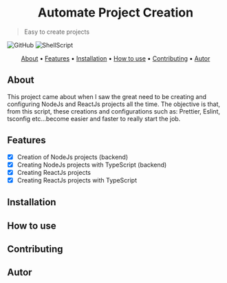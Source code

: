<h1 align="center">Automate Project Creation</h1>

> Easy to create projects

![GitHub](https://img.shields.io/github/license/joaovds/Automate_project_creation)
![ShellScript](https://img.shields.io/static/v1?label=Shell&message=Script&color=0320fc&style=social&logo=linux)

<p align="center" style="color: black">
 <a href="#about">About</a> •
 <a href="#features">Features</a> •
 <a href="#installation">Installation</a> • 
 <a href="#howtouse">How to use</a> • 
 <a href="#contributing">Contributing</a> •
 <a href="#autor">Autor</a>
</p>

<h2 id="about">About</h2>

<p>
  This project came about when I saw the great need to be creating and configuring NodeJs and ReactJs projects all the time. The objective is that, from this script, these creations and configurations such as: Prettier, Eslint, tsconfig etc...become easier and faster to really start the job.
</p>

<h2 id="features">Features</h2>

- [x] Creation of NodeJs projects (backend)
- [x] Creating NodeJs projects with TypeScript (backend)
- [x] Creating ReactJs projects
- [x] Creating ReactJs projects with TypeScript

<h2 id="installation">Installation</h2>

<h2 id="howtouse">How to use</h2>

<h2 id="contributing">Contributing</h2>

<h2 id="autor">Autor</h2>

